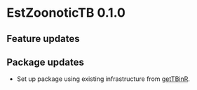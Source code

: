 # EstZoonoticTB 0.1.0

## Feature updates


## Package updates

* Set up package using existing infrastructure from [getTBinR](https://github.com/seabbs/getTBinR).